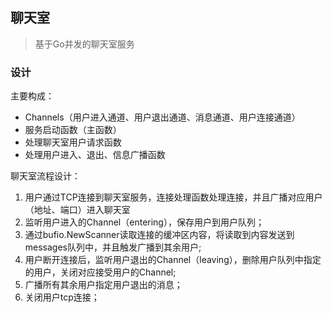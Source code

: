 ## 聊天室

> 基于Go并发的聊天室服务

### 设计

主要构成：
- Channels（用户进入通道、用户退出通道、消息通道、用户连接通道）
- 服务启动函数（主函数）
- 处理聊天室用户请求函数
- 处理用户进入、退出、信息广播函数

聊天室流程设计：
1. 用户通过TCP连接到聊天室服务，连接处理函数处理连接，并且广播对应用户（地址、端口）进入聊天室
2. 监听用户进入的Channel（entering），保存用户到用户队列；
3. 通过bufio.NewScanner读取连接的缓冲区内容，将读取到内容发送到messages队列中，并且触发广播到其余用户;
4. 用户断开连接后，监听用户退出的Channel（leaving），删除用户队列中指定的用户，关闭对应接受用户的Channel;
5. 广播所有其余用户指定用户退出的消息；
6. 关闭用户tcp连接；


